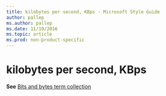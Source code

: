 ```yaml
---
title: kilobytes per second, KBps - Microsoft Style Guide
author: pallep
ms.author: pallep
ms.date: 11/19/2016
ms.topic: article
ms.prod: non-product-specific
---
```


# kilobytes per second, KBps

**See** [Bits and bytes term collection](/style-guide/a-z-word-list-term-collections/term-collections/bits-bytes-terms)
